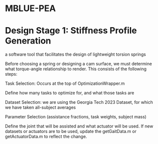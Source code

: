 # MBLUE-PEA

# Design Stage 1: Stiffness Profile Generation
a software tool that facilitates the design of lightweight torsion springs

Before choosing a spring or designing a cam surface, we must determine what torque-angle relationship to render. This consists of the following steps: 

Task Selection: Occurs at the top of OptimizationWrapper.m

  Define how many tasks to optimize for, and what those tasks are

  Dataset Selection: we are using the Georgia Tech 2023 Dataset, for which we have taken all-subject averages

  Parameter Selection (assistance fractions, task weights, subject mass)

  Define the joint that will be assisted and what actuator will be used. 
  If new datasets or actuators are to be used, update the getGaitData.m or getActuatorData.m to reflect the change. 
